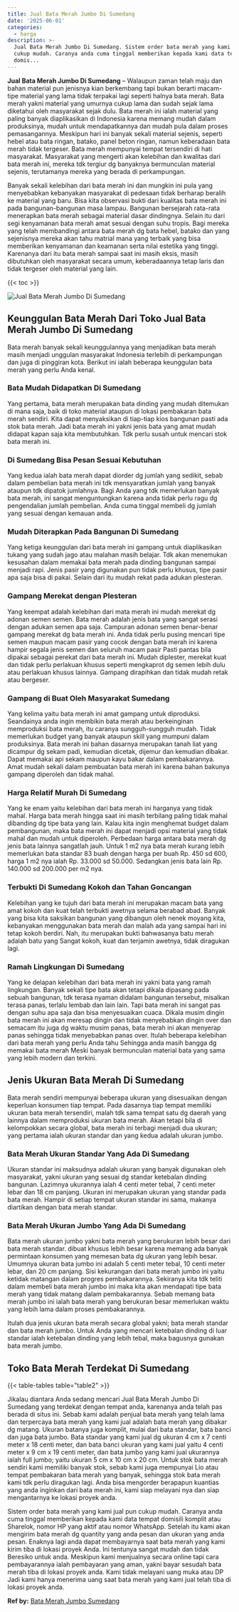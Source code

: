 ```yaml
---
title: Jual Bata Merah Jumbo Di Sumedang
date: '2025-06-01'
categories:
  - harga
description: >-
  Jual Bata Merah Jumbo Di Sumedang. Sistem order bata merah yang kami jual pun
  cukup mudah. Caranya anda cuma tinggal memberikan kepada kami data tempat
  domis...
---
```


**Jual Bata Merah Jumbo Di Sumedang** – Walaupun zaman telah maju dan bahan material pun jenisnya kian berkembang tapi bukan berarti macam-tipe material yang lama tidak terpakai lagi seperti halnya bata merah. Bata merah yakni material yang umurnya cukup lama dan sudah sejak lama diketahui oleh masyarakat sejak dulu. Bata merah ini ialah material yang paling banyak diaplikasikan di Indonesia karena memang mudah dalam produksinya, mudah untuk mendapatkannya dan mudah pula dalam proses pemasangannya. Meskipun hari ini banyak sekali material sejenis, seperti hebel atau bata ringan, batako, panel beton ringan, namun keberadaan bata merah tidak tergeser. Bata merah mempunyai tempat tersendiri di hati masyarakat. Masyarakat yang mengerti akan kelebihan dan kwalitas dari bata merah ini, mereka tdk tergiur dg banyaknya bermunculan material sejenis, terutamanya mereka yang berada di perkampungan.

Banyak sekali kelebihan dari bata merah ini dan mungkin ini pula yang menyebabkan kebanyakan masyarakat di pedesaan tidak berharap beralih ke material yang baru. Bisa kita observasi bukti dari kualitas bata merah ini pada bangunan-bangunan masa lampau. Bangunan bersejarah rata-rata menerapkan bata merah sebagai material dasar dindingnya. Selain itu dari segi kenyamanan bata merah amat sesuai dengan suhu tropis. Bagi mereka yang telah membandingi antara bata merah dg bata hebel, batako dan yang sejenisnya mereka akan tahu matrial mana yang terbaik yang bisa memberikan kenyamanan dan keamanan serta nilai estetika yang tinggi. Karenanya dari itu bata merah sampai saat ini masih eksis, masih dibutuhkan oleh masyarakat secara umum, keberadaannya tetap laris dan tidak tergeser oleh material yang lain.

{{< toc >}}

![Jual Bata Merah Jumbo Di Sumedang](/images/jual-bata-merah-29.png)

## Keunggulan Bata Merah Dari Toko Jual Bata Merah Jumbo Di Sumedang

Bata merah banyak sekali keunggulannya yang menjadikan bata merah masih menjadi unggulan masyarakat Indonesia terlebih di perkampungan dan juga di pinggiran kota. Berikut ini ialah beberapa keunggulan bata merah yang perlu Anda kenal.

### Bata Mudah Didapatkan Di Sumedang

Yang pertama, bata merah merupakan bata dinding yang mudah ditemukan di mana saja, baik di toko material ataupun di lokasi pembakaran bata merah sendiri. Kita dapat menyaksikan di tiap-tiap kios bangunan pasti ada stok bata merah. Jadi bata merah ini yakni jenis bata yang amat mudah didapat kapan saja kita membutuhkan. Tdk perlu susah untuk mencari stok bata merah ini.

### Di Sumedang Bisa Pesan Sesuai Kebutuhan

Yang kedua ialah bata merah dapat diorder dg jumlah yang sedikit, sebab dalam pembelian bata merah ini tdk mensyaratkan jumlah yang banyak ataupun tdk dipatok jumlahnya. Bagi Anda yang tdk memerlukan banyak bata merah, ini sangat menguntungkan karena anda tidak perlu ragu dg pengendalian jumlah pembelian. Anda cuma tinggal membeli dg jumlah yang sesuai dengan kemauan anda.

### Mudah Diterapkan Pada Bangunan Di Sumedang

Yang ketiga keunggulan dari bata merah ini gampang untuk diaplikasikan tukang yang sudah jago atau malahan masih belajar. Tdk akan menemukan kesusahan dalam memakai bata merah pada dinding bangunan sampai menjadi rapi. Jenis pasir yang digunakan pun tidak perlu khusus, tipe pasir apa saja bisa di pakai. Selain dari itu mudah rekat pada adukan plesteran.

### Gampang Merekat dengan Plesteran

Yang keempat adalah kelebihan dari mata merah ini mudah merekat dg adonan semen semen. Bata merah adalah jenis bata yang sangat serasi dengan adukan semen apa saja. Campuran adonan semen benar-benar gampang merekat dg bata merah ini. Anda tidak perlu pusing mencari tipe semen maupun macam pasir yang cocok dengan bata merah ini karena hampir segala jenis semen dan seluruh macam pasir Pasti pantas bila dipakai sebagai perekat dari bata merah ini. Mudah diplester, merekat kuat dan tidak perlu perlakuan khusus seperti mengkaprot dg semen lebih dulu atau perlakuan khusus lainnya. Gampang dirapihkan dan tidak mudah retak atau bergeser.

### Gampang di Buat Oleh Masyarakat Sumedang

Yang kelima yaitu bata merah ini amat gampang untuk diproduksi. Seandainya anda ingin membikin bata merah atau berkeinginan memproduksi bata merah, itu caranya sungguh-sungguh mudah. Tidak memerlukan budget yang banyak ataupun skill yang mumpuni dalam produksinya. Bata merah ini bahan dasarnya merupakan tanah liat yang dicampur dg sekam padi, kemudian dicetak, dijemur dan kemudian dibakar. Dapat memakai api sekam maupun kayu bakar dalam pembakarannya. Amat mudah sekali dalam pembuatan bata merah ini karena bahan bakunya gampang diperoleh dan tidak mahal.

### Harga Relatif Murah Di Sumedang

Yang ke enam yaitu kelebihan dari bata merah ini harganya yang tidak mahal. Harga bata merah hingga saat ini masih terbilang paling tidak mahal dibanding dg tipe bata yang lain. Kalau kita ingin menghemat budget dalam pembangunan, maka bata merah ini dapat menjadi opsi material yang tidak mahal dan mudah untuk diperoleh. Perbedaan harga antara bata merah dg jenis bata lainnya sangatlah jauh. Untuk 1 m2 nya bata merah kurang lebih memerlukan bata standar 83 buah dengan harga per buah Rp. 450 sd 600, harga 1 m2 nya ialah Rp. 33.000 sd 50.000. Sedangkan jenis bata lain Rp. 140.000 sd 200.000 per m2 nya.

### Terbukti Di Sumedang Kokoh dan Tahan Goncangan

Kelebihan yang ke tujuh dari bata merah ini merupakan macam bata yang amat kokoh dan kuat telah terbukti awetnya selama berabad abad. Banyak yang bisa kita saksikan bangunan yang dibangun oleh nenek moyang kita, kebanyakan menggunakan bata merah dan malah ada yang sampai hari ini tetap kokoh berdiri. Nah, itu merupakan bukti bahwasanya batu merah adalah batu yang Sangat kokoh, kuat dan terjamin awetnya, tidak diragukan lagi.

### Ramah Lingkungan Di Sumedang

Yang ke delapan kelebihan dari bata merah ini yakni bata yang ramah lingkungan. Banyak sekali tipe bata akan tetapi dikala dipasang pada sebuah bangunan, tdk terasa nyaman didalam bangunan tersebut, misalkan terasa panas, terlalu lembab dan lain lain. Tapi bata merah ini sangat pas dengan suhu apa saja dan bisa menyesuaikan cuaca. Dikala musim dingin bata merah ini akan meresap dingin dan tidak menyebabkan dingin over dan semacam itu juga dg waktu musim panas, bata merah ini akan menyerap panas sehingga tidak menyebabkan panas over. Itulah beberapa kelebihan dari bata merah yang perlu Anda tahu Sehingga anda masih bangga dg memakai bata merah Meski banyak bermunculan material bata yang sama yang lebih modern dan terkini.

## Jenis Ukuran Bata Merah Di Sumedang

Bata merah sendiri mempunyai beberapa ukuran yang disesuaikan dengan keperluan konsumen tiap tempat. Pada dasarnya tiap tempat memiliki ukuran bata merah tersendiri, malah tdk sama tempat satu dg daerah yang lainnya dalam memproduksi ukuran bata merah. Akan tetapi bila di kelompokkan secara global, bata merah ini terbagi menjadi dua ukuran; yang pertama ialah ukuran standar dan yang kedua adalah ukuran jumbo.

### Bata Merah Ukuran Standar Yang Ada Di Sumedang

Ukuran standar ini maksudnya adalah ukuran yang banyak digunakan oleh masyarakat, yakni ukuran yang sesuai dg standar ketebalan dinding bangunan. Lazimnya ukurannya ialah 4 centi meter tebal, 7 centi meter lebar dan 18 cm panjang. Ukuran ini merupakan ukuran yang standar pada bata merah. Hampir di setiap tempat ukuran standar ini sama, makanya diartikan dengan bata merah standar.

### Bata Merah Ukuran Jumbo Yang Ada Di Sumedang

Bata merah ukuran jumbo yakni bata merah yang berukuran lebih besar dari bata merah standar. dibuat khusus lebih besar karena memang ada banyak permintaan konsumen yang memesan bata dg ukuran yang lebih besar. Umumnya ukuran bata jumbo ini adalah 5 centi meter tebal, 10 centi meter lebar, dan 20 cm panjang. Sisi kekurangan dari bata merah jumbo ini yaitu ketidak matangan dalam progres pembakarannya. Sekiranya kita tdk teliti dalam membeli bata merah jumbo ini maka kita akan mendapati tipe bata merah yang tidak matang dalam pembakarannya. Sebab memang bata merah jumbo ini ialah bata merah yang berukuran besar memerlukan waktu yang lebih lama dalam proses pembakarannya.

Itulah dua jenis ukuran bata merah secara global yakni; bata merah standar dan bata merah jumbo. Untuk Anda yang mencari ketebalan dinding di luar standar ialah ketebalan dinding yang lebih tebal, maka bagusnya gunakan bata merah jumbo.

## Toko Bata Merah Terdekat Di Sumedang

{{< table-tables table="table2" >}}

Jikalau diantara Anda sedang mencari Jual Bata Merah Jumbo Di Sumedang yang terdekat dengan tempat anda, karenanya anda telah pas berada di situs ini. Sebab kami adalah penjual bata merah yang telah lama dan terpercaya bata merah yang kami jual adalah bata merah yang dibakar dg matang. Ukuran batanya juga komplit, mulai dari bata standar, bata banci dan juga bata jumbo. Bata standar yang kami jual dg ukuran 4 cm x 7 centi meter x 18 centi meter, dan bata banci ukuran yang kami jual yaitu 4 centi meter x 9 cm x 19 centi meter, dan bata jumbo yang kami jual ukurannya ialah full jumbo; yaitu ukuran 5 cm x 10 cm x 20 cm. Untuk stok bata merah sendiri kami memiliki banyak stok, sebab kami juga mempunyai Lio atau tempat pembakaran bata merah yang banyak, sehingga stok bata merah kami tdk perlu diragukan lagi. Anda bisa mengorder berapapun kuantias yang anda inginkan dari bata merah ini, kami siap melayani nya dan siap mengantarnya ke lokasi proyek anda.

Sistem order bata merah yang kami jual pun cukup mudah. Caranya anda cuma tinggal memberikan kepada kami data tempat domisili komplit atau Sharelok, nomor HP yang aktif atau nomor WhatsApp. Setelah itu kami akan mengirim bata merah dg quantity yang anda pesan dan ukuran yang anda pesan. Enaknya lagi anda dapat membayarnya saat bata merah yang kami kirim tiba di lokasi proyek Anda. Ini tentunya sangat mudah dan tidak Beresiko untuk anda. Meskipun kami menjualnya secara online tapi cara pembayarannya ialah pembayaran yang aman, yakni bayar sesudah bata merah tiba di lokasi proyek anda. Kami tidak melayani uang muka atau DP Jadi kami hanya menerima uang saat bata merah yang kami jual telah tiba di lokasi proyek anda.

**Ref by:** [Bata Merah Jumbo Sumedang](https://id.wikipedia.org/wiki/Bata)
